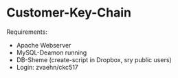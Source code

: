 Customer-Key-Chain
=======

Requirements: 
- Apache Webserver
- MySQL-Deamon running
- DB-Sheme (create-script in Dropbox, sry public users)
- Login: zvaehn/ckc517

